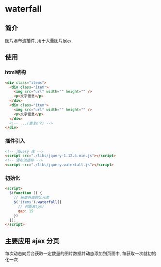 # waterfall

## 简介

图片瀑布流插件, 用于大量图片展示

## 使用

### html结构

```html
<div class="items">
  <div class="item">
    <img src="url" width="" height="" />
    <p>文字信息</p>
  </div>
  <div class="item">
    <img src="url" width="" height="" />
    <p>文字信息</p>
  </div>
  <!-- ...(重复n个) -->
</div>
```

### 插件引入

```html
<!-- jQuery 库 -->
<script src="./libs/jquery-1.12.4.min.js"></script>
<!-- 瀑布流插件 -->
<script src="./libs/jquery.waterfall.js"></script>
```

### 初始化

```html
<script>
  $(function () {
    // 获取外面的父元素
    $('items').waterfall({
      // 列距离(px)
      gap: 15
    })
  });
</script> 
```

## 主要应用 ajax 分页

每次动态向后台获取一定数量的图片数据并动态添加到页面中, 每获取一次就初始化一次

